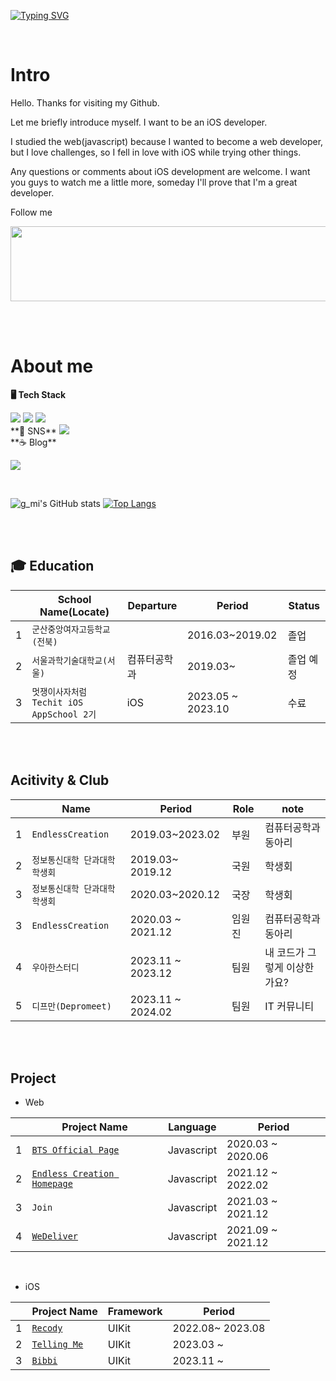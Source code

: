 [![Typing SVG](https://readme-typing-svg.demolab.com?font=Dancing+Script&weight=600&size=30&pause=3000&color=F7A5DC&multiline=true&width=500&height=100&lines=Hi%2C+Nice+to+meet+you!+I'm+Kyoungmi;What's+up%3F)](https://git.io/typing-svg)

<br/>

#  Intro

Hello. 
Thanks for visiting my Github.

Let me briefly introduce myself.
I want to be an iOS developer.

I studied the web(javascript) because I wanted to become a web developer, but I love challenges, so I fell in love with iOS while trying other things.

Any questions or comments about iOS development are welcome.
I want you guys to watch me a little more, someday I'll prove that I'm a great developer.

Follow me

<a href="https://github.com/devxb/gitanimals">
  <img src="https://render.gitanimals.org/lines/{akrudal}?pet-id=1" width="1000" height="120"/>
</a>


<br/><br/>


# About me

**🖥️ Tech Stack**


<img src="https://img.shields.io/badge/Javascript-yellow?style=for-the-badge&logo=javascript&logoColor=black">
<img src="https://img.shields.io/badge/swift-orange?style=for-the-badge&logo=Swift&logoColor=white">
<img src="https://img.shields.io/badge/Python-blue?style=for-the-badge&logo=python&logoColor=yellow">

<br/>
**📸 SNS**

<img src="https://img.shields.io/badge/Instagram-black?style=for-the-badge&logo=instagram&logoColor=pink">

<br/>
**☕️ Blog**
     

[<img src="https://img.shields.io/badge/Notion-black?style=for-the-badge&logo=notion&logoColog=white">]()

<br/>

![g_mi's GitHub stats](https://github-readme-stats.vercel.app/api?username=akrudal&show_icons=true&bg_color=FC9CA4&title_color=FFFFFF&text_color=FFFFFF&icon_color=FFFFFF)
[![Top Langs](https://github-readme-stats.vercel.app/api/top-langs/?username=akrudal&bg_color=FC9CA4&text_color=FFFFFF&icon_color=FFFFFF&title_color=FFFFFF&card_width=500&layout=compact)](https://github.com/anuraghazra/github-readme-stats)


<br/><br/>



## 🎓 Education

|   |School Name(Locate)     | Departure | Period | Status |
|-- |-----------------------|----------|----|-----|
|1  |`군산중앙여자고등학교(전북)`  |          | 2016.03~2019.02 | 졸업 |
|2  |`서울과학기술대학교(서울)`   | 컴퓨터공학과 | 2019.03~ | 졸업 예정|
|3  |`멋쟁이사자처럼 Techit iOS AppSchool 2기`   | iOS | 2023.05 ~ 2023.10 | 수료 |




<br/><br/>


## Acitivity & Club
|   | Name       | Period | Role | note |
|-- |-------------------|-----|-----| -----|
|1  |`EndlessCreation`  | 2019.03~2023.02 | 부원 | 컴퓨터공학과 동아리 |
|2  |`정보통신대학 단과대학 학생회` | 2019.03~ 2019.12|국원| 학생회 |
|3  |`정보통신대학 단과대학 학생회` | 2020.03~2020.12| 국장| 학생회 | 
|3  |`EndlessCreation` |2020.03 ~ 2021.12| 임원진 | 컴퓨터공학과 동아리 | 
|4  |`우아한스터디`  |2023.11 ~ 2023.12 | 팀원 | 내 코드가 그렇게 이상한가요? |
|5  |`디프만(Depromeet)` | 2023.11 ~ 2024.02 | 팀원 | IT 커뮤니티 |

<br/><br/>


## Project
- Web

|   |Project Name           | Language    | Period  |
|-- |-----------------------|----------|----------|
|1  |[`BTS Official Page`](https://github.com/EomYoosang/BTS.github.io)  |  Javascript   | 2020.03 ~ 2020.06 | 
|2  |[`Endless Creation Homepage`](https://github.com/EndlessCreation/ec_homepage_front)   | Javascript | 2021.12 ~ 2022.02|
|3  |`Join`|Javascript|2021.03 ~ 2021.12|
|4  |[`WeDeliver`](https://github.com/WeDeliverProject)| Javascript | 2021.09 ~ 2021.12|

<br/>

- iOS

|   |Project Name  | Framework  | Period |
|-- |------------|----------|-------| 
|1  |[`Recody`](https://github.com/recody-project)   | UIKit | 2022.08~ 2023.08 ||
|2  |[`Telling Me`](https://github.com/telling-me)| UIKit | 2023.03 ~ |
|3  |[`Bibbi`](https://github.com/depromeet/14th-team5-iOS)| UIKit | 2023.11 ~ |

<br/><br/>


